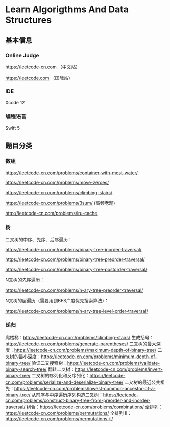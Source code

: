 # Learn Algorigthms And Data Structures



## 基本信息


### Online Judge
https://leetcode-cn.com （中文站）

https://leetcode.com （国际站）


### IDE
Xcode 12


### 编程语言
Swift 5



## 题目分类


### 数组

https://leetcode-cn.com/problems/container-with-most-water/

https://leetcode-cn.com/problems/move-zeroes/

https://leetcode-cn.com/problems/climbing-stairs/

https://leetcode-cn.com/problems/3sum/ (高频老题)

http://leetcode-cn.com/problems/lru-cache


### 树

二叉树的中序、先序、后序遍历：

https://leetcode-cn.com/problems/binary-tree-inorder-traversal/

https://leetcode-cn.com/problems/binary-tree-preorder-traversal/

https://leetcode-cn.com/problems/binary-tree-postorder-traversal/

N叉树的先序遍历：

https://leetcode-cn.com/problems/n-ary-tree-preorder-traversal/

N叉树的层遍历（需要用到BFS广度优先搜索算法）：

https://leetcode-cn.com/problems/n-ary-tree-level-order-traversal/


### 递归

爬楼梯：https://leetcode-cn.com/problems/climbing-stairs/
生成括号：https://leetcode-cn.com/problems/generate-parentheses/
二叉树的最大深度：https://leetcode-cn.com/problems/maximum-depth-of-binary-tree/
二叉树的最小深度：https://leetcode-cn.com/problems/minimum-depth-of-binary-tree/
验证二叉搜索树：https://leetcode-cn.com/problems/validate-binary-search-tree/
翻转二叉树：https://leetcode-cn.com/problems/invert-binary-tree/
二叉树的序列化和反序列化：https://leetcode-cn.com/problems/serialize-and-deserialize-binary-tree/
二叉树的最近公共祖先：https://leetcode-cn.com/problems/lowest-common-ancestor-of-a-binary-tree/
从前序与中序遍历序列构造二叉树：https://leetcode-cn.com/problems/construct-binary-tree-from-preorder-and-inorder-traversal/
组合：https://leetcode-cn.com/problems/combinations/
全排列：https://leetcode-cn.com/problems/permutations/
全排列 II：https://leetcode-cn.com/problems/permutations-ii/